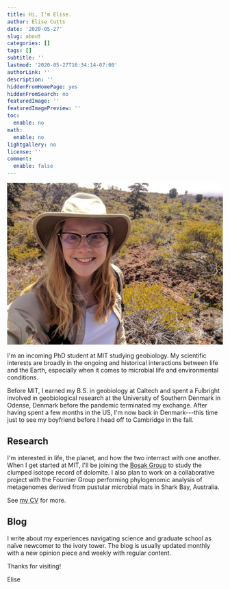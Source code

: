 ```yaml
---
title: Hi, I'm Elise.
author: Elise Cutts
date: '2020-05-27'
slug: about
categories: []
tags: []
subtitle: ''
lastmod: '2020-05-27T16:34:14-07:00'
authorLink: ''
description: ''
hiddenFromHomePage: yes
hiddenFromSearch: no
featuredImage: ''
featuredImagePreview: ''
toc:
  enable: no
math:
  enable: no
lightgallery: no
license: ''
comment:
  enable: false
---
```


![](./me_geologisthat.jpg#centerXtraPadding)

I'm an incoming PhD student at MIT studying geobiology. My scientific interests are broadly in the ongoing and historical interactions between life and the Earth, especially when it comes to microbial life and environmental conditions.

Before MIT, I earned my B.S. in geobiology at Caltech and spent a Fulbright involved in geobiological research at the University of Southern Denmark in Odense, Denmark before the pandemic terminated my exchange. After having spent a few months in the US, I'm now back in Denmark---this time just to see my boyfriend before I head off to Cambridge in the fall. 

## Research

I'm interested in life, the planet, and how the two interract with one another. When I get started at MIT, I'll be joining the [Bosak Group](http://bosaklab.scripts.mit.edu/) to study the clumped isotope record of dolomite. I also plan to work on a collaborative project with the Fournier Group performing phylogenomic analysis of metagenomes derived from pustular microbial mats in Shark Bay, Australia.

See [my CV](../cv/) for more.

## Blog

I write about my experiences navigating science and graduate school as naïve newcomer to the ivory tower. The blog is usually updated monthly with a new opinion piece and weekly with regular content.

Thanks for visiting! 

<span class="signature">Elise</span>

